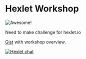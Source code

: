 # Hexlet Workshop 
![Awesome!](https://cdn.rawgit.com/sindresorhus/awesome/d7305f38d29fed78fa85652e3a63e154dd8e8829/media/badge.svg)

Need to make challenge for hexlet.io

[Gist](https://gist.github.com/mokevnin/1148dc09d4bcfa20fbc5177f09e8ca1f) with workshop overview.

[![Hexlet chat](http://slack-ru.hexlet.io/badge.svg)](http://slack-ru.hexlet.io)

